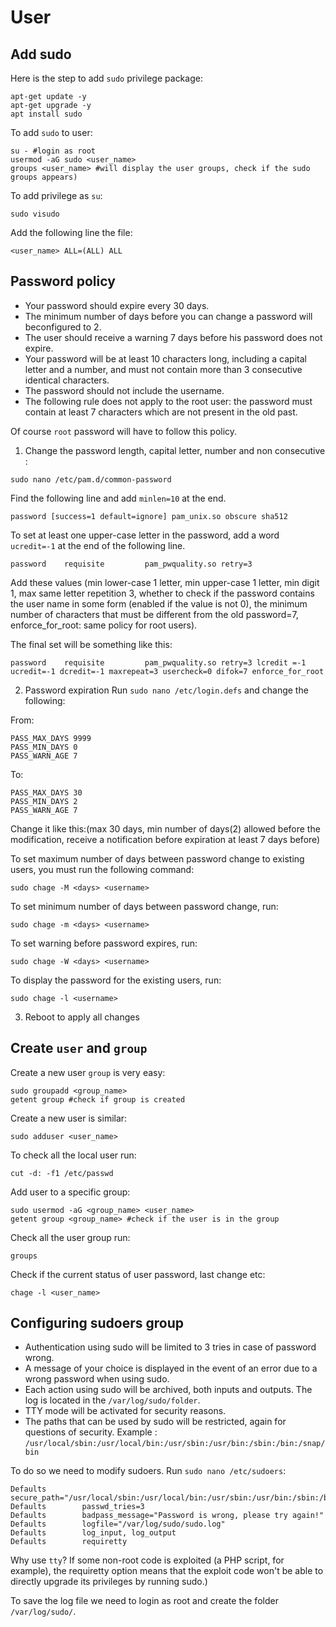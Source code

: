 # User

## Add sudo

Here is the step to add ``sudo`` privilege package:

```shell
apt-get update -y
apt-get upgrade -y
apt install sudo
```

To add ``sudo`` to user:

```shell
su - #login as root
usermod -aG sudo <user_name>
groups <user_name> #will display the user groups, check if the sudo groups appears)
```

To add privilege as ``su``:
```shell
sudo visudo
```

Add the following line the file:

```shell
<user_name> ALL=(ALL) ALL
```

## Password policy

- Your password should expire every 30 days.
- The minimum number of days before you can change a password will beconfigured to 2.
- The user should receive a warning 7 days before his password does not expire.
- Your password will be at least 10 characters long, including a capital letter and a number, and must not contain more than 3 consecutive identical characters.
- The password should not include the username.
- The following rule does not apply to the root user: the password must contain at least 7 characters which are not present in the old past.

Of course ``root`` password will have to follow this policy.

1. Change the password length, capital letter, number and non consecutive :

```shell
sudo nano /etc/pam.d/common-password
```

Find the following line and add ``minlen=10`` at the end.

```nano
password [success=1 default=ignore] pam_unix.so obscure sha512
```

To set at least one upper-case letter in the password, add a word ``ucredit=-1`` at the end of the following line.

```nano
password    requisite         pam_pwquality.so retry=3
```

Add these values (min lower-case 1 letter, min upper-case 1 letter, min digit 1, max same letter repetition 3, whether to check if the password contains the user name in some form (enabled if the value is not 0), the minimum number of characters that must be different from the old password=7, enforce_for_root: same policy for root users).

The final set will be something like this:
```nano
password    requisite         pam_pwquality.so retry=3 lcredit =-1 ucredit=-1 dcredit=-1 maxrepeat=3 usercheck=0 difok=7 enforce_for_root
```

2. Password expiration
Run ``sudo nano /etc/login.defs`` and change the following:

From:
```nano
PASS_MAX_DAYS 9999
PASS_MIN_DAYS 0
PASS_WARN_AGE 7
```

To:
```nano
PASS_MAX_DAYS 30
PASS_MIN_DAYS 2
PASS_WARN_AGE 7
```

Change it like this:(max 30 days, min number of days(2) allowed before the modification, receive a notification before expiration at least 7 days before)

To set maximum number of days between password change to existing users, you must run the following command:

```shell
sudo chage -M <days> <username>
```

To set minimum number of days between password change, run:

```shell
sudo chage -m <days> <username>
```

To set warning before password expires, run:

```shell
sudo chage -W <days> <username>
```

To display the password for the existing users, run:

```shell
sudo chage -l <username>
```

3. Reboot to apply all changes

## Create ``user`` and ``group``

Create a new user ``group`` is very easy:

```shell
sudo groupadd <group_name>
getent group #check if group is created
```

Create a new user is similar:

```shell
sudo adduser <user_name>
```

To check all the local user run:

```shell
cut -d: -f1 /etc/passwd
```

Add user to a specific group:

```shell
sudo usermod -aG <group_name> <user_name>
getent group <group_name> #check if the user is in the group
```

Check all the user group run:

```shell
groups
```

Check if the current status of user password, last change etc:
```shell
chage -l <user_name>
```

## Configuring sudoers group

- Authentication using sudo will be limited to 3 tries in case of password wrong.
- A message of your choice is displayed in the event of an error due to a wrong password when using sudo.
- Each action using sudo will be archived, both inputs and outputs. The log is located in the ``/var/log/sudo/folder``.
- TTY mode will be activated for security reasons.
- The paths that can be used by sudo will be restricted, again for questions of security. Example :
``/usr/local/sbin:/usr/local/bin:/usr/sbin:/usr/bin:/sbin:/bin:/snap/bin``

To do so we need to modify sudoers. Run ``sudo nano /etc/sudoers``:

```nano
Defaults        secure_path="/usr/local/sbin:/usr/local/bin:/usr/sbin:/usr/bin:/sbin:/bin:/snap/bin"
Defaults        passwd_tries=3
Defaults        badpass_message="Password is wrong, please try again!"
Defaults        logfile="/var/log/sudo/sudo.log"
Defaults        log_input, log_output
Defaults        requiretty
```
Why use ``tty``? If some non-root code is exploited (a PHP script, for example), the requiretty option means that the exploit code won't be able to directly upgrade its privileges by running sudo.)

To save the log file we need to login as root and create the folder ``/var/log/sudo/``.
